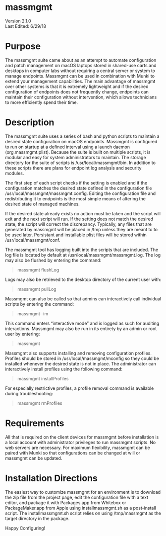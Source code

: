 # massmgmt
Version 2.1.0                                                           
Last Edited: 6/29/18                                                                                            

# Purpose
The massmgmt suite came about as an attempt to automate configuration and patch management
on macOS laptops stored in shared-use carts and desktops in computer labs without requiring a 
central server or system to manage endpoints. Massmgmt can be used in combination with Munki
to extend your management capabilities. The main advantage of massmgmt over other systems is
that it is extremely lightweight and if the desired configuration of endpoints does not
frequently change, endpoints can maintain their configuration without intervention, which 
allows technicians to more efficiently spend their time.

# Description
The massmgmt suite uses a series of bash and python scripts to maintain a desired 
state configuration on macOS endpoints. Massmgmt is configured to run on startup
at a defined interval using a launch daemon (org.massmgmt.plist). Because the 
suite is built on multiple scripts, it is modular and easy for system administrators to 
maintain. The storage directory for the suite of scripts is /usr/local/massmgmt/bin.
In addition to these scripts there are plans for endpoint log analysis and security
modules.

The first step of each script checks if the setting is enabled and if the 
configuration matches the desired state defined in the configuration file
/usr/local/massmgmt/massmgmt.config. Editing the configuration file and
redistributing it to endpoints is the most simple means of altering the desired
state of managed machines.

If the desired state already exists no action must be taken and the script will 
exit and the next script will run. If the setting does not match the desired 
state, the script will correct the discrepancy. Typically, any files that are 
generated by massmgmt will be placed in /tmp unless they are meant to to be used 
later. Persistant and installable plist files will be stored within 
/usr/local/massmgmt/conf.

The massmgmt tool has logging built into the scripts that are included. The
log file is located by default at /usr/local/massmgmt/massmgmt.log. The log may 
also be flushed by entering the command:

> massmgmt flushLog

Logs may also be retrieved to the desktop directory of the current user with:

> massmgmt pullLog

Massmgmt can also be called so that admins can interactively call individual scripts
by entering the command:

> massmgmt -im

This command enters “interactive mode” and is logged as such for auditing interactions.
Massmgmt may also be run in its entirety by an admin or root user by entering:

> massmgmt

Massmgmt also supports installing and removing configuration profiles. Profiles should
be stored in /usr/local/massmgmt/mconfig so they could be installed whenever the desired
state is not in place. The administrator can interactively install profiles using the
following command:

> massmgmt installProfiles

For especially restrictive profiles, a profile removal command is available during
troubleshooting:

> massmgmt rmProfiles

# Requirements

All that is required on the client devices for massmgmt before installation is a local account 
with administrator privileges to run massmgmt scripts. No web servers are 
necessary. For maximum flexibility, massmgmt can be paired with Munki so that configurations
can be changed at will or massmgmt can be updated.

# Installation Directions

The easiest way to customize massmgmt for an environment is to download the zip file
from the project page, edit the configuration file with a text editor, and package it
with Packages.app from Whitebox or PackageMaker.app from Apple using installmassmgmt.sh
as a post-install script. The installmassmgmt.sh script relies on using /tmp/massmgmt
as the target directory in the package.

Happy Configuring!
